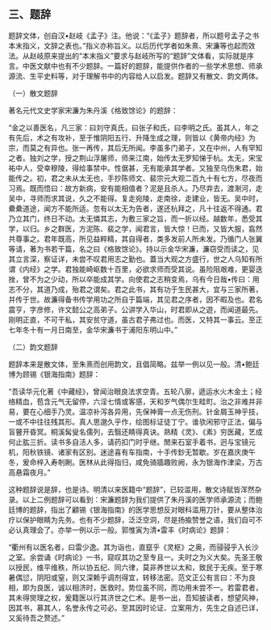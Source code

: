 ## 三、题辞

题辞文体，创自汉•赵岐《孟子》注。他说：“《孟子》题辞者，所以题号孟子之书本末指义，文辞之表也。”指义亦称旨义。以后历代学者如朱熹、宋濂等也起而效法。从赵岐原来提出的“本末指义”要求与赵岐所写的“题辞”文体看，实际就是序言。中医文献中也有不少题辞。一篇好的题辞，能提供作者的一些学术思想、师承源流、生平史料等，对于理解书中的内容给人以启发。题辞又有散文、韵文两体。

（一）散文题辞

著名元代文史学家宋濂为朱丹溪《格致馀论》的题辞：

“金之以善医名，凡三家：曰刘守真氏，曰张子和氏，曰李明之氏。虽其人，年之有先后，术之有攻补，至于惟阴阳五行、升降生成之理，则皆以《黄帝内经》为宗，而莫之有异也。张一再传，其后无所闻。李虽多门弟子，又在中州，人有罕知之者。独刘之学，授之荆山浮屠师，师来江南，始传太无罗知悌于杭。太无，宋宝祐中人，受幸穆陵，得给事禁中。性倨甚，无有能承其学者。又独至乌伤朱君，始能传之。初，君之未从太无也，手抄陈师文、裴宗元大观二百九十有七方，尽夜而习焉。既而悟曰：故方新病，安有能相值者？泥是且杀人。乃尽弃去，渡淛河，走吴中，寻师而求其说，久之不能得。复走宛陵，走南徐，走建业，皆无。吴中时，纍纍道途，闻方不能所适。忽有以太无为告者，遂还杭拜之，凡十往返不得通。君乃立其门，终日不动。太无憐其志，为敷三家之旨，而一折以经。越数年，悉受其学，以归。乡之群医，方泥陈、裴之学，闻君言，皆大惊！已而，又皆大服，翕然共尊事之。君年既高，所见益粹精，其自得者，类多发前人所未发。乃循门人张翼等请，著为书若干篇，名之曰《格致馀论》。持以示金华宋濂，濂窃受而读之，见其立言深，察证详，未尝不叹君用志之勤也。蓋当大观之方盛行，世之人乌知有所谓《内经》之学。君独能崎岖数十百里，必欲求师而受其说。虽险阻艰难，更婴迭挫，曾不为之少动，所以卒能成其学。向使君之志稍变焉，乌有今日哉•传曰：用志不分，其道乃成，殆君之谓矣。君之此书，其有功于生民甚大，宜与三家所著，并传于世。故濂得备书传学用功之所自于篇端，其见君之序者，因不暇及也。君名震亨，字彦修，许文懿公之高弟子。公讲学入华山，时君即从之遊，而闻道最先。刚明正直，不可干私，其安贫守道，虽古君子弗过也。而医，又特其一事云。至正七年冬十有一月日南至，金华宋濂书于浦阳东明山中。”

（二）韵文题辞

题辞本来是散文体，至朱熹而创用韵文，且倡简略。兹举一例以见一般。清•鲍廷博为顾锡《银海指南》题辞：

“吾读华元化著《中藏经》，曾闻治眼良法求空青。五轮八廓，遞运水火木金土；经络精血，苞含元气无留停，六淫七情或客感，天和岁气偶尔生畦町。治之非难并非易，要在心细手乃灵。温凉补泻各异用，先保神膏一点无伤刑。针金屑玉神乎技，一或不中往往残其形。真人思邈久乎作，绘图标证徒丁宁。谁欤闲邪守正法，偏与盲瞽开昏冥。桐溪髯叟名儒列，去翳还睛得真诀。熟精《灵》、《素》穷医藏，艺成何止肱三折。读书多自活人多，请药扣门时乎继。閒来石室手着书，迥与宝镜元机，阳秋铁镜、诸家有区别。迷途喜有车指南，十手传鈔无暂歇。岁在嘉庆庚午冬，爰命梓入寿剞劂。医林从此得指归，咸免骑牆趣败阙，永为银海作津梁，万古高悬霜夜月。”

这种题辞说是辞，也是诗。明清以来医籍中“题辞”，已较滥用，散文诗赋皆浑然杂录。以上二例题辞可以看到：宋濂题辞为我们提供了朱丹溪的医学师承源流；而鲍廷博的题辞，指出了顧锡《银海指南》的医学思想反对眼科滥用刀针，要从整体治疗以保护眼睛为先务。也有不少题辞，泛泛空洞，尽是扬揄赞誉之语，我们自可不必认真理会了。亦举一例以示一般。郭惟寅为清•雷丰《时病论》题辞：

“衢州有以医名者，曰雷少逸。其为诣也，直竄乎《灵枢》之奥，而骎骎乎入长沙之室。余尝诵《时病论》一书，窥叹其功之至专且一。夫时之为义大矣。先圣王敬以授民，维平维秩，所以协五纪、同六律，莫非养世以太和，致民于无疾。至于寒暑偶愆，阴阳或窒，则又深赖乎调剂得宜，转移法密。范文正公有言曰：不为良相，即为良医，诚以相济时，医救时。势位虽不同，而功用未尝不一。若雷君者，其未得爕理之权，爰籍医以行其济世之仁术。是书一出，吾知披读者，想望风神，因其书，慕其人，名誉永传之可必。至其因时论证、立案用方，先生之自述已详，又奚待吾之赘述。”
